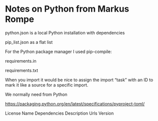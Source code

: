 # Notes on Python from Markus Rompe

python.json is a local Python installation with dependencies

pip_list.json as a flat list

For the Python package manager I used pip-compile:

requirements.in

requirements.txt

When you import it would be nice to assign the import “task” with an ID to mark it like a source for a specific import.

We normally need from Python

https://packaging.python.org/en/latest/specifications/pyproject-toml/

License
Name
Dependencies
Description
Urls
Version
